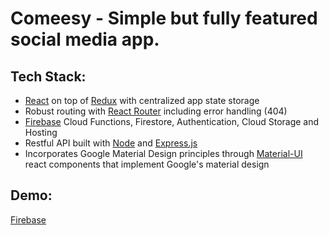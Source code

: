 # Comeesy - Simple but fully featured social media app.

## Tech Stack:

- [React](https://reactjs.org) on top of [Redux](https://redux.js.org/introduction/getting-started) with centralized app state storage
- Robust routing with [React Router](https://reacttraining.com/react-router) including error handling (404)
- [Firebase](https://firebase.google.com/) Cloud Functions, Firestore, Authentication, Cloud Storage and Hosting
- Restful API built with [Node](https://nodejs.org/en/) and [Express.js](https://expressjs.com/)
- Incorporates Google Material Design principles through [Material-UI](https://material-ui.com) react components that implement Google's material design

## Demo:

[Firebase](https://comeesy.web.app)
